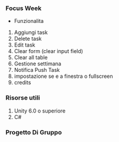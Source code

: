 ### Focus Week 

- Funzionalita 
 1.  Aggiungi task
 2.  Delete task
 3.  Edit task
 4.  Clear form (clear input field)
 5.  Clear all table
 6.  Gestione settimana
 7.  Notifica Push Task
 8. impostazione se e a finestra o fullscreen
 9. credits 
  
 
 ### Risorse utili
 1. Unity 6.0 o superiore
 2. C# 

### Progetto Di Gruppo

